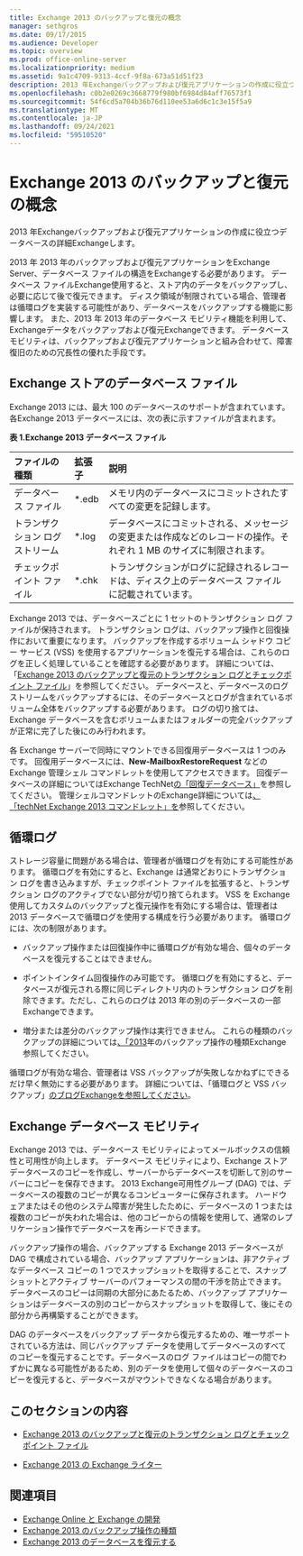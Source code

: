 ```yaml
---
title: Exchange 2013 のバックアップと復元の概念
manager: sethgros
ms.date: 09/17/2015
ms.audience: Developer
ms.topic: overview
ms.prod: office-online-server
ms.localizationpriority: medium
ms.assetid: 9a1c4709-9313-4ccf-9f8a-673a51d51f23
description: 2013 年Exchangeバックアップおよび復元アプリケーションの作成に役立つデータベースの詳細Exchangeします。
ms.openlocfilehash: c0b2e0269c3668779f980bf6984d84aff76573f1
ms.sourcegitcommit: 54f6cd5a704b36b76d110ee53a6d6c1c3e15f5a9
ms.translationtype: MT
ms.contentlocale: ja-JP
ms.lasthandoff: 09/24/2021
ms.locfileid: "59510520"
---
```

# <a name="backup-and-restore-concepts-for-exchange-2013"></a>Exchange 2013 のバックアップと復元の概念

2013 年Exchangeバックアップおよび復元アプリケーションの作成に役立つデータベースの詳細Exchangeします。
  
2013 年 2013 年のバックアップおよび復元アプリケーションをExchange Server、データベース ファイルの構造をExchangeする必要があります。 データベース ファイルExchange使用すると、ストア内のデータをバックアップし、必要に応じて後で復元できます。 ディスク領域が制限されている場合、管理者は循環ログを実装する可能性があり、データベースをバックアップする機能に影響します。 また、2013 年 2013 年のデータベース モビリティ機能を利用して、Exchangeデータをバックアップおよび復元Exchangeできます。 データベース モビリティは、バックアップおよび復元アプリケーションと組み合わせて、障害復旧のための冗長性の優れた手段です。

<a name="bk_exchangedatabases"> </a>

## <a name="exchange-store-database-files"></a>Exchange ストアのデータベース ファイル

Exchange 2013 には、最大 100 のデータベースのサポートが含まれています。 各Exchange 2013 データベースには、次の表に示すファイルが含まれます。 
  
**表 1.Exchange 2013 データベース ファイル**

|ファイルの種類|拡張子|説明|
|:-----|:-----|:-----|
|データベース ファイル  <br/> |\*.edb  <br/> |メモリ内のデータベースにコミットされたすべての変更を記録します。  <br/> |
|トランザクション ログ ストリーム  <br/> |\*.log  <br/> |データベースにコミットされる、メッセージの変更または作成などのレコードの操作。それぞれ 1 MB のサイズに制限されます。  <br/> |
|チェックポイント ファイル  <br/> |\*.chk  <br/> |トランザクションがログに記録されるレコードは、ディスク上のデータベース ファイルに記載されています。  <br/> |
   
Exchange 2013 では、データベースごとに 1 セットのトランザクション ログ ファイルが保持されます。 トランザクション ログは、バックアップ操作と回復操作において重要になります。 バックアップを作成するボリューム シャドウ コピー サービス (VSS) を使用するアプリケーションを復元する場合は、これらのログを正しく処理していることを確認する必要があります。 詳細については、「[Exchange 2013 のバックアップと復元のトランザクション ログとチェックポイント ファイル](transaction-logs-and-checkpoint-files-for-backup-and-restore-in-exchange.md)」を参照してください。 データベースと、データベースのログ ストリームをバックアップするには、そのデータベースとログが含まれているボリューム全体をバックアップする必要があります。 ログの切り捨ては、Exchange データベースを含むボリュームまたはフォルダーの完全バックアップが正常に完了した後にのみ行われます。
  
各 Exchange サーバーで同時にマウントできる回復用データベースは 1 つのみです。 回復用データベースには、**New-MailboxRestoreRequest** などの Exchange 管理シェル コマンドレットを使用してアクセスできます。 回復データベースの詳細についてはExchange TechNet[の「回復データベース」](https://technet.microsoft.com/library/dd876954%28v=exchg.150%29.aspx)を参照してください。 管理シェルコマンドレットのExchange詳細については[、「techNet Exchange 2013 コマンドレット」を](https://technet.microsoft.com/library/bb124413.aspx)参照してください。 
  
## <a name="circular-logging"></a>循環ログ
<a name="bk_circularlogging"> </a>

ストレージ容量に問題がある場合は、管理者が循環ログを有効にする可能性があります。 循環ログを有効にすると、Exchange は通常どおりにトランザクション ログを書き込みますが、チェックポイント ファイルを拡張すると、トランザクション ログのアクティブでない部分が切り捨てられます。 VSS を Exchange使用してカスタムのバックアップと復元操作を有効にする場合は、管理者は 2013 データベースで循環ログを使用する構成を行う必要があります。 循環ログには、次の制限があります。 
  
- バックアップ操作または回復操作中に循環ログが有効な場合、個々のデータベースを復元することはできません。
    
- ポイントインタイム回復操作のみ可能です。 循環ログを有効にすると、データベースが復元される際に同じディレクトリ内のトランザクション ログを削除できます。ただし、これらのログは 2013 年の別のデータベースの一部Exchangeできます。 
    
- 増分または差分のバックアップ操作は実行できません。 これらの種類のバックアップの詳細については[、「2013](types-of-backup-operations-for-exchange-2013.md)年のバックアップ操作の種類Exchange参照してください。
    
循環ログが有効な場合、管理者は VSS バックアップが失敗しなかねずにできるだけ早く無効にする必要があります。 詳細については、「循環ログと VSS バックアップ」[のブログExchangeを参照してください](https://blogs.technet.com/b/exchange/archive/2010/08/18/3410672.aspx)。 
  
## <a name="exchange-database-mobility"></a>Exchange データベース モビリティ
<a name="bk_exchangedatabasemobility"> </a>

Exchange 2013 では、データベース モビリティによってメールボックスの信頼性と可用性が向上します。 データベース モビリティにより、Exchange ストア データベースのコピーを作成し、サーバーからデータベースを切断して別のサーバーにコピーを保存できます。 2013 Exchange可用性グループ (DAG) では、データベースの複数のコピーが異なるコンピューターに保存されます。 ハードウェアまたはその他のシステム障害が発生したために、データベースの 1 つまたは複数のコピーが失われた場合は、他のコピーからの情報を使用して、通常のレプリケーション操作でデータベースを再シードできます。
  
バックアップ操作の場合、バックアップする Exchange 2013 データベースが DAG で構成されている場合、バックアップ アプリケーションは、非アクティブなデータベース コピーの 1 つでスナップショットを取得することで、スナップショットとアクティブ サーバーのパフォーマンスの間の干渉を防止できます。 データベースのコピーは同期の大部分にあたるため、バックアップ アプリケーションはデータベースの別のコピーからスナップショットを取得して、後にその部分から再構築することができます。
  
DAG のデータベースをバックアップ データから復元するための、唯一サポートされている方法は、同じバックアップ データを使用してデータベースのすべてのコピーを復元することです。データベースのログ ファイルはコピーの間でわずかに異なる可能性があるため、別のデータを使用して個々のデータベースのコピーを復元すると、データベースがマウントできなくなる場合があります。
  
## <a name="in-this-section"></a>このセクションの内容
<a name="bk_inthissection"> </a>

- [Exchange 2013 のバックアップと復元のトランザクション ログとチェックポイント ファイル](transaction-logs-and-checkpoint-files-for-backup-and-restore-in-exchange.md)
    
- [Exchange 2013 の Exchange ライター](exchange-writer-in-exchange-2013.md)
    
## <a name="see-also"></a>関連項目

- [Exchange Online と Exchange の開発](../exchange-server-development.md) 
- [Exchange 2013 のバックアップ操作の種類](types-of-backup-operations-for-exchange-2013.md)
- [Exchange 2013 のデータベースを復元する](restoring-exchange-2013-databases.md)
    

